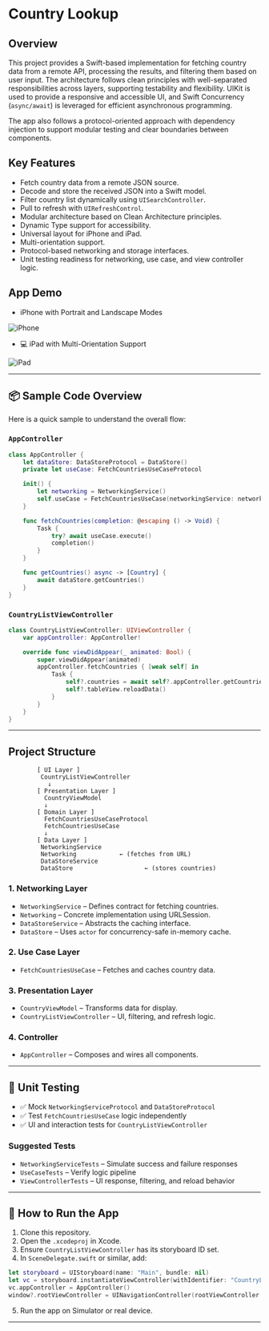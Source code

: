 # Country Lookup

## Overview

This project provides a Swift-based implementation for fetching country data from a remote API, processing the results, and filtering them based on user input. The architecture follows clean principles with well-separated responsibilities across layers, supporting testability and flexibility. UIKit is used to provide a responsive and accessible UI, and Swift Concurrency (`async/await`) is leveraged for efficient asynchronous programming.

The app also follows a protocol-oriented approach with dependency injection to support modular testing and clear boundaries between components.

## Key Features

- Fetch country data from a remote JSON source.
- Decode and store the received JSON into a Swift model.
- Filter country list dynamically using `UISearchController`.
- Pull to refresh with `UIRefreshControl`.
- Modular architecture based on Clean Architecture principles.
- Dynamic Type support for accessibility.
- Universal layout for iPhone and iPad.
- Multi-orientation support.
- Protocol-based networking and storage interfaces.
- Unit testing readiness for networking, use case, and view controller logic.

## App Demo

- iPhone with Portrait and Landscape Modes

![iPhone](https://github.com/user-attachments/assets/8adc20b9-ebaf-48ce-92a3-9672efcfb8ba)

- 💻 iPad with Multi-Orientation Support

![iPad](https://github.com/user-attachments/assets/3abcdf19-43b4-4473-bdee-6deed58276d7)


---

## 📦 Sample Code Overview

Here is a quick sample to understand the overall flow:

### `AppController`

```swift
class AppController {
    let dataStore: DataStoreProtocol = DataStore()
    private let useCase: FetchCountriesUseCaseProtocol

    init() {
        let networking = NetworkingService()
        self.useCase = FetchCountriesUseCase(networkingService: networking, dataStore: dataStore)
    }

    func fetchCountries(completion: @escaping () -> Void) {
        Task {
            try? await useCase.execute()
            completion()
        }
    }

    func getCountries() async -> [Country] {
        await dataStore.getCountries()
    }
}
```

### `CountryListViewController`

```swift
class CountryListViewController: UIViewController {
    var appController: AppController!

    override func viewDidAppear(_ animated: Bool) {
        super.viewDidAppear(animated)
        appController.fetchCountries { [weak self] in
            Task {
                self?.countries = await self?.appController.getCountries() ?? []
                self?.tableView.reloadData()
            }
        }
    }
}
```

---

## Project Structure

            [ UI Layer ]
             CountryListViewController
               ↓
            [ Presentation Layer ]
              CountryViewModel
              ↓
            [ Domain Layer ]
              FetchCountriesUseCaseProtocol
              FetchCountriesUseCase
              ↓
            [ Data Layer ]
             NetworkingService
             Networking            ← (fetches from URL)
             DataStoreService
             DataStore                    ← (stores countries)

### 1. Networking Layer

- `NetworkingService` – Defines contract for fetching countries.
- `Networking` – Concrete implementation using URLSession.
- `DataStoreService` – Abstracts the caching interface.
- `DataStore` – Uses `actor` for concurrency-safe in-memory cache.

### 2. Use Case Layer

- `FetchCountriesUseCase` – Fetches and caches country data.

### 3. Presentation Layer

- `CountryViewModel` – Transforms data for display.
- `CountryListViewController` – UI, filtering, and refresh logic.

### 4. Controller

- `AppController` – Composes and wires all components.

---

## 🧪 Unit Testing

- ✅ Mock `NetworkingServiceProtocol` and `DataStoreProtocol`
- ✅ Test `FetchCountriesUseCase` logic independently
- ✅ UI and interaction tests for `CountryListViewController`

### Suggested Tests

- `NetworkingServiceTests` – Simulate success and failure responses
- `UseCaseTests` – Verify logic pipeline
- `ViewControllerTests` – UI response, filtering, and reload behavior

---

## 🚀 How to Run the App

1. Clone this repository.
2. Open the `.xcodeproj` in Xcode.
3. Ensure `CountryListViewController` has its storyboard ID set.
4. In `SceneDelegate.swift` or similar, add:

```swift
let storyboard = UIStoryboard(name: "Main", bundle: nil)
let vc = storyboard.instantiateViewController(withIdentifier: "CountryListViewController") as! CountryListViewController
vc.appController = AppController()
window?.rootViewController = UINavigationController(rootViewController: vc)
```

5. Run the app on Simulator or real device.

---

